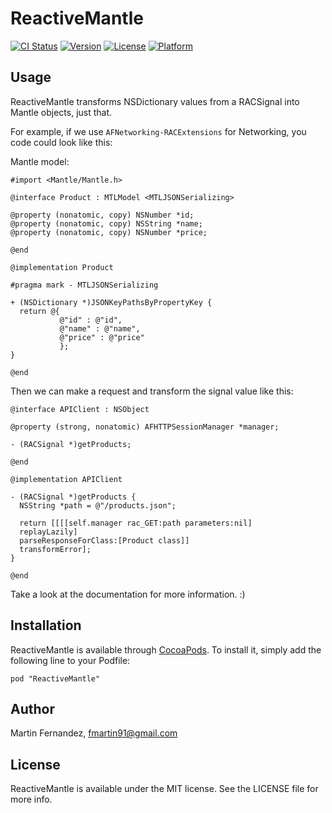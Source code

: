 # ReactiveMantle

[![CI Status](http://img.shields.io/travis/bilby91/ReactiveMantle.svg?style=flat)](https://travis-ci.org/bilby91/ReactiveMantle)
[![Version](https://img.shields.io/cocoapods/v/ReactiveMantle.svg?style=flat)](http://cocoadocs.org/docsets/ReactiveMantle)
[![License](https://img.shields.io/cocoapods/l/ReactiveMantle.svg?style=flat)](http://cocoadocs.org/docsets/ReactiveMantle)
[![Platform](https://img.shields.io/cocoapods/p/ReactiveMantle.svg?style=flat)](http://cocoadocs.org/docsets/ReactiveMantle)

## Usage

ReactiveMantle transforms NSDictionary values from a RACSignal into Mantle objects, just that.

For example, if we use `AFNetworking-RACExtensions` for Networking, you code could look like this:

Mantle model:

```
#import <Mantle/Mantle.h>

@interface Product : MTLModel <MTLJSONSerializing>

@property (nonatomic, copy) NSNumber *id;
@property (nonatomic, copy) NSString *name;
@property (nonatomic, copy) NSNumber *price;

@end

@implementation Product

#pragma mark - MTLJSONSerializing

+ (NSDictionary *)JSONKeyPathsByPropertyKey {
  return @{
           @"id" : @"id",
           @"name" : @"name",
           @"price" : @"price"
           };
}

@end
```

Then we can make a request and transform the signal value like this:

```
@interface APIClient : NSObject

@property (strong, nonatomic) AFHTTPSessionManager *manager;

- (RACSignal *)getProducts;

@end

@implementation APIClient

- (RACSignal *)getProducts {
  NSString *path = @"/products.json";

  return [[[[self.manager rac_GET:path parameters:nil]
  replayLazily]
  parseResponseForClass:[Product class]]
  transformError];
}

@end
```

Take a look at the documentation for more information. :)

## Installation

ReactiveMantle is available through [CocoaPods](http://cocoapods.org). To install
it, simply add the following line to your Podfile:

    pod "ReactiveMantle"

## Author

Martin Fernandez, fmartin91@gmail.com

## License

ReactiveMantle is available under the MIT license. See the LICENSE file for more info.

